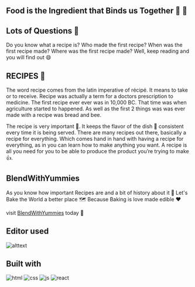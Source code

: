 ## Food is the Ingredient that Binds us Together 🥄 🥄

## Lots of Questions 🥰
Do you know what a recipe is?
Who made the first recipe? 
When was the first recipe made?
Where was the first recipe made? 
Well, keep reading and you will find out 😄

## RECIPES 👼
The word recipe comes from the latin imperative of récipé. It means to take or to receive.
Recipe was actually a term for a doctors prescription to medicine. The first recipe ever ever was in 10,000 BC. That time was when agriculture started to happened. As well as the first 2 things was was ever made with a recipe was bread and bee.

The recipe is very important 🍨. It keeps the flavor of the dish 🧫 consistent every time it is being served. There are many recipes out there, basically a recipe for everything. Which comes hand in hand with having a recipe for everything, as in you can learn how to make anything you want.
 A recipe is all you need for you to be able to produce the product you’re trying to make 👍.

 ## BlendWithYummies
 As you know how important Recipes are and a bit of history about it 🐝
 Let's Bake the World a better place 🗺️
 Because Baking is love made edible ❤️ 

 visit [BlendWithYummies](https://earnest-eclair-017a27.netlify.app)   today 🥄
 
 ## Editor used 
![alttext](https://img.shields.io/badge/Visual_Studio_Code-0078D4?style=for-the-badge&logo=visual%20studio%20code&logoColor=white)

## Built with 
 ![html](https://img.shields.io/badge/HTML5-E34F26?style=for-the-badge&logo=html5&logoColor=white)
 ![css](https://img.shields.io/badge/CSS3-1572B6?style=for-the-badge&logo=css3&logoColor=white)
 ![js](https://img.shields.io/badge/JavaScript-F7DF1E?style=for-the-badge&logo=javascript&logoColor=black)
 ![react](https://img.shields.io/badge/react-0769AD?style=for-the-badge&logo=react&logoColor=white)




